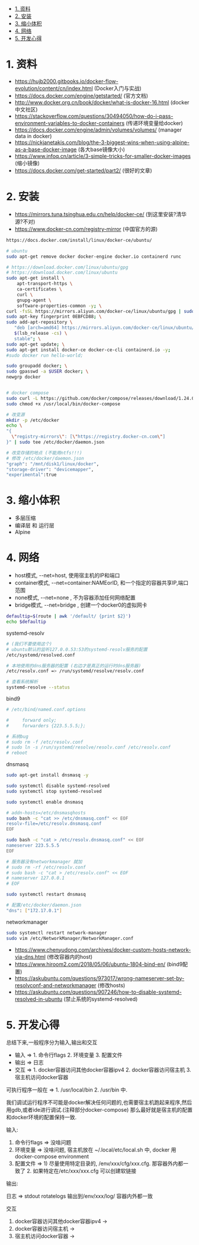 

<!-- TOC -->

- [1. 资料](#1-资料)
- [2. 安装](#2-安装)
- [3. 缩小体积](#3-缩小体积)
- [4. 网络](#4-网络)
- [5. 开发心得](#5-开发心得)

<!-- /TOC -->


# 1. 资料

* https://hujb2000.gitbooks.io/docker-flow-evolution/content/cn/index.html (Docker入门与实战)
* https://docs.docker.com/engine/getstarted/ (官方文档)
* http://www.docker.org.cn/book/docker/what-is-docker-16.html (docker中文社区)
* https://stackoverflow.com/questions/30494050/how-do-i-pass-environment-variables-to-docker-containers (传递环境变量给docker)
* https://docs.docker.com/engine/admin/volumes/volumes/ (manager data in docker)
* https://nickjanetakis.com/blog/the-3-biggest-wins-when-using-alpine-as-a-base-docker-image (各大base镜像大小)
* https://www.infoq.cn/article/3-simple-tricks-for-smaller-docker-images (缩小镜像)
* https://docs.docker.com/get-started/part2/ (很好的文章)

# 2. 安装

* https://mirrors.tuna.tsinghua.edu.cn/help/docker-ce/ (到这里安装?清华源?不对)
* https://www.docker-cn.com/registry-mirror (中国官方的源)


```bash
https://docs.docker.com/install/linux/docker-ce/ubuntu/

# ubuntu
sudo apt-get remove docker docker-engine docker.io containerd runc

# https://download.docker.com/linux/ubuntu/gpg
# https://download.docker.com/linux/ubuntu
sudo apt-get install \
    apt-transport-https \
    ca-certificates \
    curl \
    gnupg-agent \
    software-properties-common -y; \
curl -fsSL https://mirrors.aliyun.com/docker-ce/linux/ubuntu/gpg | sudo apt-key add -; \
sudo apt-key fingerprint 0EBFCD88; \
sudo add-apt-repository \
   "deb [arch=amd64] https://mirrors.aliyun.com/docker-ce/linux/ubuntu/ \
   $(lsb_release -cs) \
   stable"; \
sudo apt-get update; \
sudo apt-get install docker-ce docker-ce-cli containerd.io -y;
#sudo docker run hello-world;

sudo groupadd docker; \
sudo gpasswd -a $USER docker; \
newgrp docker 


# docker compose
sudo curl -L https://github.com/docker/compose/releases/download/1.24.0/docker-compose-`uname -s`-`uname -m` -o /usr/local/bin/docker-compose
sudo chmod +x /usr/local/bin/docker-compose

# 改变源
mkdir -p /etc/docker
echo \
"{
  \"registry-mirrors\": [\"https://registry.docker-cn.com\"]
}" | sudo tee /etc/docker/daemon.json

# 改变存储的地点 (不能用ntfs!!!)
# 修改 /etc/docker/daemon.json
"graph": "/mnt/disk1/linux/docker",
"storage-driver": "devicemapper",
"experimental":true
```

# 3. 缩小体积

* 多层压缩
* 编译层 和 运行层
* Alpine

# 4. 网络

* host模式, --net=host, 使用宿主机的IP和端口
* container模式, --net=container:NAMEorID, 和一个指定的容器共享IP,端口范围
* none模式, --net=none , 不为容器添加任何网络配置
* bridge模式, --net=bridge , 创建一个docker0的虚拟网卡

```bash
defaultip=$(route | awk '/default/ {print $2}')
echo $defaultip
```

systemd-resolv 
```bash
# (我们不要使用这个)
# ubuntu默认的监听127.0.0.53:53的systemd-resolv服务的配置
/etc/systemd/resolved.conf

# 本地使用的dns服务器的配置 (右边才是真正的运行时dns服务器)
/etc/resolv.conf => /run/systemd/resolve/resolv.conf 

# 查看系统解析
systemd-resolve --status
```

bind9
```bash
# /etc/bind/named.conf.options

#     forward only;
#     forwarders {223.5.5.5;};

# 系统bug
# sudo rm -f /etc/resolv.conf
# sudo ln -s /run/systemd/resolve/resolv.conf /etc/resolv.conf
# reboot
```

dnsmasq
```bash
sudo apt-get install dnsmasq -y

sudo systemctl disable systemd-resolved
sudo systemctl stop systemd-resolved

sudo systemctl enable dnsmasq

# addn-hosts=/etc/dnsmasqhosts
sudo bash -c "cat >> /etc/dnsmasq.conf" << EOF
resolv-file=/etc/resolv.dnsmasq.conf
EOF

sudo bash -c "cat > /etc/resolv.dnsmasq.conf" << EOF
nameserver 223.5.5.5
EOF

# 服务器没有networkmanager 就加
# sudo rm -rf /etc/resolv.conf
# sudo bash -c "cat > /etc/resolv.conf" << EOF
# nameserver 127.0.0.1
# EOF

sudo systemctl restart dnsmasq

# 配置/etc/docker/daemon.json
"dns": ["172.17.0.1"]
```

networkmanager
```bash
sudo systemctl restart network-manager
sudo vim /etc/NetworkManager/NetworkManager.conf
```

* https://www.chenyudong.com/archives/docker-custom-hosts-network-via-dns.html (修改容器内的host)
* https://www.hiroom2.com/2018/05/06/ubuntu-1804-bind-en/ (bind9配置)
* https://askubuntu.com/questions/973017/wrong-nameserver-set-by-resolvconf-and-networkmanager (修改hosts)
* https://askubuntu.com/questions/907246/how-to-disable-systemd-resolved-in-ubuntu (禁止系统的systemd-resolved)

# 5. 开发心得

总结下来,一般程序分为输入,输出和交互

* 输入 =>  1. 命令行flags 2. 环境变量 3. 配置文件
* 输出 => 日志
* 交互 => 1. docker容器访问其他docker容器ipv4 2. docker容器访问宿主机 3. 宿主机访问docker容器

可执行程序一般在 =>  1. /usr/local/bin  2. /usr/bin 中.

我们调试运行程序不可能是docker解决任何问题的,也需要宿主机跑起来程序,然后用gdb,或者ide进行调试.(注释部分docker-compose)  那么最好就是宿主机的配置和docker环境的配置保持一致.

输入:

1. 命令行flags  => 没啥问题
2. 环境变量 => 没啥问题, 宿主机放在 ~/.local/etc/local.sh  中, docker 用docker-compose environment
3. 配置文件 =>  1) 尽量使用特定目录的, /env/xxx/cfg/xxx.cfg.  那容器外内都一致了 2. 如果特定在/etc/xxx/xxx.cfg 可以创建软链接

输出:

日志 => stdout rotatelogs 输出到/env/xxx/log/  容器内外都一致

交互

1. docker容器访问其他docker容器ipv4 -> 
2. docker容器访问宿主机  ->
3. 宿主机访问docker容器  -> 
<!-- 4. 容器跨网络访问其他网络的容器 -->
